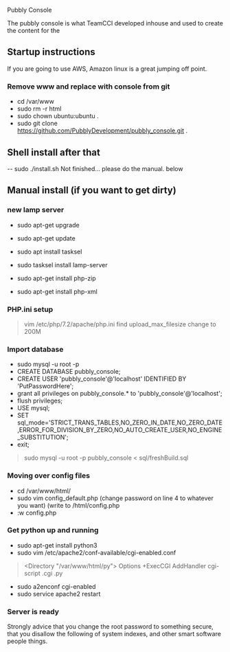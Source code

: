  Pubbly Console

The pubbly console is what TeamCCI developed inhouse and used to create the content for the 

## Startup instructions

If you are going to use AWS, Amazon linux is a great jumping off point.

### Remove www and replace with console from git
* cd /var/www
* sudo rm -r html
* sudo chown ubuntu:ubuntu .
* sudo git clone https://github.com/PubblyDevelopment/pubbly_console.git .

## Shell install after that

-- sudo ./install.sh
Not finished... please do the manual. below

## Manual install (if you want to get dirty)

### new lamp server

* sudo apt-get upgrade
* sudo apt-get update
* sudo apt install tasksel
* sudo tasksel install lamp-server

* sudo apt-get install php-zip
* sudo apt-get install php-xml

### PHP.ini setup

> vim /etc/php/7.2/apache/php.ini
> find upload_max_filesize
> change to 200M

### Import database

* sudo mysql -u root -p
* CREATE DATABASE pubbly_console;
* CREATE USER 'pubbly_console'@'localhost' IDENTIFIED BY 'PutPasswordHere';
* grant all privileges on pubbly_console.* to 'pubbly_console'@'localhost';
* flush privileges;
* USE mysql;
* SET sql_mode='STRICT_TRANS_TABLES,NO_ZERO_IN_DATE,NO_ZERO_DATE,ERROR_FOR_DIVISION_BY_ZERO,NO_AUTO_CREATE_USER,NO_ENGINE_SUBSTITUTION';
* exit;

> sudo mysql -u root -p pubbly_console < sql/freshBuild.sql

### Moving over config files

* cd /var/www/html/
* sudo vim config_default.php
(change password on line 4 to whatever you want)
(write to /html/config.php
* :w config.php

### Get python up and running

* sudo apt-get install python3
* sudo vim /etc/apache2/conf-available/cgi-enabled.conf
> <Directory "/var/www/html/py">
>    Options +ExecCGI
>    AddHandler cgi-script .cgi .py
> </Directory>
* sudo a2enconf cgi-enabled
* sudo service apache2 restart

### Server is ready

Strongly advice that you change the root password to something secure, that you disallow the following of system indexes, and other smart software people things.
